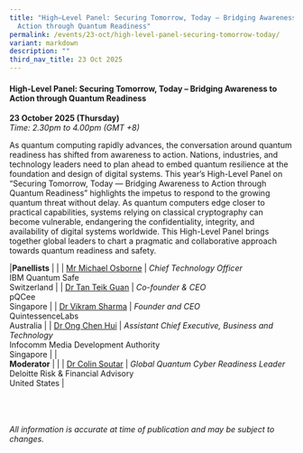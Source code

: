 ```yaml
---
title: "High–Level Panel: Securing Tomorrow, Today – Bridging Awareness to
  Action through Quantum Readiness"
permalink: /events/23-oct/high-level-panel-securing-tomorrow-today/
variant: markdown
description: ""
third_nav_title: 23 Oct 2025
---
```

#### **High-Level Panel: Securing Tomorrow, Today – Bridging Awareness to Action through Quantum Readiness**

**23 October 2025 (Thursday)**  
*Time: 2.30pm to 4.00pm (GMT +8)*

As quantum computing rapidly advances, the conversation around quantum readiness has shifted from awareness to action. Nations, industries, and technology leaders need to plan ahead to embed quantum resilience at the foundation and design of digital systems. This year’s High-Level Panel on “Securing Tomorrow, Today — Bridging Awareness to Action through Quantum Readiness” highlights the impetus to respond to the growing quantum threat without delay. As quantum computers edge closer to practical capabilities, systems relying on classical cryptography can become vulnerable, endangering the confidentiality, integrity, and availability of digital systems worldwide. This High-Level Panel brings together global leaders to chart a pragmatic and collaborative approach towards quantum readiness and safety.

|**Panellists**          |                                                              |
| [Mr Michael Osborne](/speakers/mr-michael-osborne/)  | *Chief Technology Officer* <br>IBM Quantum Safe<br>Switzerland      |
| [Dr Tan Teik Guan](/speakers/dr-tan-teik-guan/)  | *Co-founder &amp; CEO* <br>pQCee<br>Singapore      |
| [Dr Vikram Sharma](/speakers/dr-vikram-sharma/)  | *Founder and CEO* <br>QuintessenceLabs<br>Australia      |
| [Dr Ong Chen Hui](/speakers/dr-ong-chen-hui/)  | *Assistant Chief Executive, Business and Technology* <br>Infocomm Media Development Authority<br>Singapore      |
|<br>**Moderator**          |                                                              |
| [Dr Colin Soutar](/speakers/dr-colin-soutar/)  | *Global Quantum Cyber Readiness Leader* <br>Deloitte Risk &amp; Financial Advisory<br>United States      |

<br><br><br>
*All information is accurate at time of publication and may be subject to changes.*